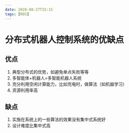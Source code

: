```yaml
---
date: 2020-08-27T15:15
tags: [ROS]
---
```


# 分布式机器人控制系统的优缺点

## 优点

1. 典型分布式的优势，如避免单点失败等等
2. 多智能体+机器人=多智能机器人系统
3. 充分利用空闲计算能力，比如充电时，做算法（如机器学习）
4. 资源利用率高

## 缺点

1. 实施在系统上的一些算法的效果没有集中式系统好
2. 设计难度比集中式高